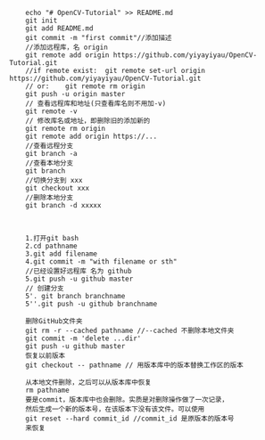         echo "# OpenCV-Tutorial" >> README.md
        git init
        git add README.md
        git commit -m "first commit"//添加描述
        //添加远程库，名 origin
        git remote add origin https://github.com/yiyayiyau/OpenCV-Tutorial.git
        //if remote exist:  git remote set-url origin https://github.com/yiyayiyau/OpenCV-Tutorial.git
        // or:    git remote rm origin
        git push -u origin master
        // 查看远程库和地址(只查看库名则不用加-v)
        git remote -v
        // 修改库名或地址，即删除旧的添加新的
        git remote rm origin
        git remote add origin https://...
        //查看远程分支
        git branch -a
        //查看本地分支
        git branch
        //切换分支到 xxx
        git checkout xxx
        //删除本地分支   
        git branch -d xxxxx



        1.打开git bash
        2.cd pathname
        3.git add filename
        4.git commit -m "with filename or sth"
        //已经设置好远程库 名为 github
        5.git push -u github master
        // 创建分支
        5'. git branch branchname
        5''.git push -u github branchname

        删除GitHub文件夹
        git rm -r --cached pathname //--cached 不删除本地文件夹
        git commit -m 'delete ...dir'
        git push -u github master
        恢复以前版本
        git checkout -- pathname // 用版本库中的版本替换工作区的版本

        从本地文件删除，之后可以从版本库中恢复
        rm pathname
        要是commit，版本库中也会删除。实质是对删除操作做了一次记录，
        然后生成一个新的版本号，在该版本下没有该文件。可以使用 
        git reset --hard commit_id //commit_id 是原版本的版本号
        来恢复